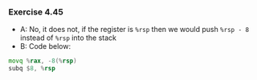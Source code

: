 ### Exercise 4.45
- A: No, it does not, if the register is `%rsp` then we would push `%rsp - 8` instead of `%rsp` into the stack
- B: Code below:
```asm
movq %rax, -8(%rsp)
subq $8, %rsp
```
